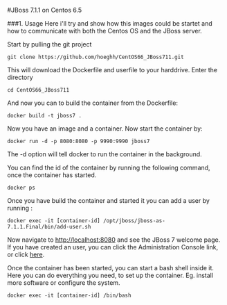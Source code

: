 #JBoss 7.1.1 on Centos 6.5

###1. Usage
Here i'll try and show how this images could be startet and how to communicate with both the Centos OS and the JBoss server.

Start by pulling the git project
```
git clone https://github.com/hoeghh/CentOS66_JBoss711.git
```
This will download the Dockerfile and userfile to your harddrive.
Enter the directory
```
cd CentOS66_JBoss711
```
And now you can to build the container from the Dockerfile:
```
docker build -t jboss7 .
```
Now you have an image and a container. Now start the container by:
```
docker run -d -p 8080:8080 -p 9990:9990 jboss7
```

The -d option will tell docker to run the container in the background.

You can find the id of the container by running the following command, once the container has started.
```
docker ps
```

Once you have build the container and started it you can add a user by running :

```
docker exec -it [container-id] /opt/jboss/jboss-as-7.1.1.Final/bin/add-user.sh
```
Now navigate to [http://localhost:8080](http://localhost:8080)  and see the JBoss 7 welcome page. If you have created an user, you can click the Administration Console link, or click [here](http://localhost:9990).

Once the container has been started, you can start a bash shell inside it. Here you can do everything you need, to set up the container. Eg. install more software or configure the system.
```
docker exec -it [container-id] /bin/bash
```
